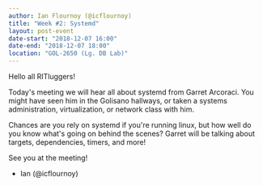 ```yaml
---
author: Ian Flournoy (@icflournoy)
title: "Week #2: Systemd"
layout: post-event
date-start: "2018-12-07 16:00"
date-end: "2018-12-07 18:00"
location: "GOL-2650 (Lg. DB Lab)"
---
```


Hello all RITluggers!

Today's meeting we will hear all about systemd from Garret Arcoraci. 
You might have seen him in the Golisano hallways, or taken a systems administration, virtualization, or network class with him.

Chances are you rely on systemd if you're running linux, but how well do you know what's going on behind the scenes? 
Garret will be talking about targets, dependencies, timers, and more!

See you at the meeting!
- Ian (@icflournoy)
